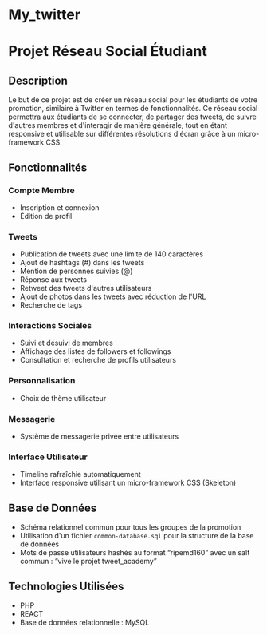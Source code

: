 # My_twitter

# Projet Réseau Social Étudiant

## Description

Le but de ce projet est de créer un réseau social pour les étudiants de votre promotion, similaire à Twitter en termes de fonctionnalités. Ce réseau social permettra aux étudiants de se connecter, de partager des tweets, de suivre d'autres membres et d'interagir de manière générale, tout en étant responsive et utilisable sur différentes résolutions d'écran grâce à un micro-framework CSS.

## Fonctionnalités

### Compte Membre
- Inscription et connexion
- Édition de profil

### Tweets
- Publication de tweets avec une limite de 140 caractères
- Ajout de hashtags (#) dans les tweets
- Mention de personnes suivies (@)
- Réponse aux tweets
- Retweet des tweets d'autres utilisateurs
- Ajout de photos dans les tweets avec réduction de l'URL
- Recherche de tags

### Interactions Sociales
- Suivi et désuivi de membres
- Affichage des listes de followers et followings
- Consultation et recherche de profils utilisateurs

### Personnalisation
- Choix de thème utilisateur

### Messagerie
- Système de messagerie privée entre utilisateurs

### Interface Utilisateur
- Timeline rafraîchie automatiquement
- Interface responsive utilisant un micro-framework CSS (Skeleton)

## Base de Données

- Schéma relationnel commun pour tous les groupes de la promotion
- Utilisation d'un fichier `common-database.sql` pour la structure de la base de données
- Mots de passe utilisateurs hashés au format “ripemd160” avec un salt commun : “vive le projet tweet_academy”

## Technologies Utilisées
- PHP
- REACT
- Base de données relationnelle : MySQL
